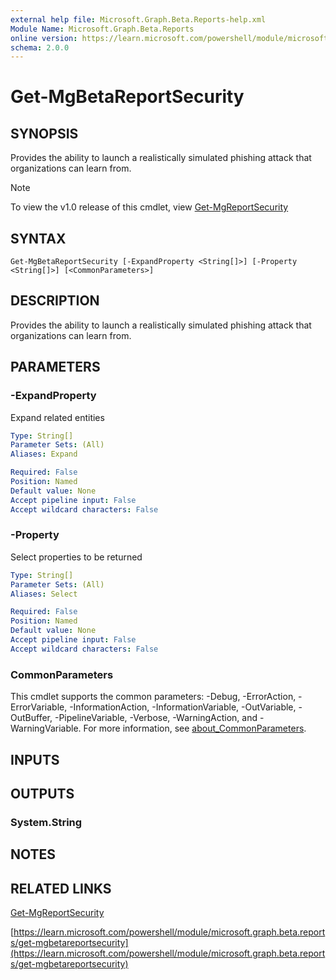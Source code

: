 ```yaml
---
external help file: Microsoft.Graph.Beta.Reports-help.xml
Module Name: Microsoft.Graph.Beta.Reports
online version: https://learn.microsoft.com/powershell/module/microsoft.graph.beta.reports/get-mgbetareportsecurity
schema: 2.0.0
---
```


# Get-MgBetaReportSecurity

## SYNOPSIS
Provides the ability to launch a realistically simulated phishing attack that organizations can learn from.

> [!NOTE]
> To view the v1.0 release of this cmdlet, view [Get-MgReportSecurity](/powershell/module/Microsoft.Graph.Reports/Get-MgReportSecurity?view=graph-powershell-1.0)

## SYNTAX

```
Get-MgBetaReportSecurity [-ExpandProperty <String[]>] [-Property <String[]>] [<CommonParameters>]
```

## DESCRIPTION
Provides the ability to launch a realistically simulated phishing attack that organizations can learn from.

## PARAMETERS

### -ExpandProperty
Expand related entities

```yaml
Type: String[]
Parameter Sets: (All)
Aliases: Expand

Required: False
Position: Named
Default value: None
Accept pipeline input: False
Accept wildcard characters: False
```

### -Property
Select properties to be returned

```yaml
Type: String[]
Parameter Sets: (All)
Aliases: Select

Required: False
Position: Named
Default value: None
Accept pipeline input: False
Accept wildcard characters: False
```

### CommonParameters
This cmdlet supports the common parameters: -Debug, -ErrorAction, -ErrorVariable, -InformationAction, -InformationVariable, -OutVariable, -OutBuffer, -PipelineVariable, -Verbose, -WarningAction, and -WarningVariable. For more information, see [about_CommonParameters](http://go.microsoft.com/fwlink/?LinkID=113216).

## INPUTS

## OUTPUTS

### System.String
## NOTES

## RELATED LINKS
[Get-MgReportSecurity](/powershell/module/Microsoft.Graph.Reports/Get-MgReportSecurity?view=graph-powershell-1.0)

[https://learn.microsoft.com/powershell/module/microsoft.graph.beta.reports/get-mgbetareportsecurity](https://learn.microsoft.com/powershell/module/microsoft.graph.beta.reports/get-mgbetareportsecurity)



